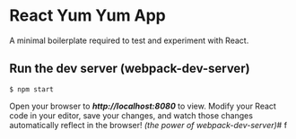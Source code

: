 # React Yum Yum App

A minimal boilerplate required to test and experiment with React.



## Run the dev server (webpack-dev-server)

```
$ npm start
```

Open your browser to ***http://localhost:8080*** to view.  Modify your React code in your editor, save your changes, and watch those changes automatically reflect in the browser! *(the power of webpack-dev-server)*# f
